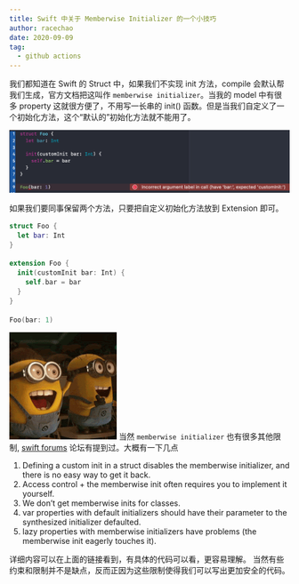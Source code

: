 ```yaml
---
title: Swift 中关于 Memberwise Initializer 的一个小技巧
author: racechao
date: 2020-09-09
tag:
  - github actions
---
```

我们都知道在 Swift 的 Struct 中，如果我们不实现 init 方法，compile 会默认帮我们生成，官方文档把这叫作 `memberwise initializer`。当我的 model 中有很多 property 这就很方便了，不用写一长串的 init() 函数。但是当我们自定义了一个初始化方法，这个“默认的”初始化方法就不能用了。

![img](/assets/img/memberwise.png)

如果我们要同事保留两个方法，只要把自定义初始化方法放到 Extension 即可。

```swift
struct Foo {
  let bar: Int
}

extension Foo {
  init(customInit bar: Int) {
    self.bar = bar
  }
}

Foo(bar: 1)
```

![img](/assets/img/yellow.gif)
当然 `memberwise initializer` 也有很多其他限制, [swift forums](https://forums.swift.org/t/state-of-the-memberwise-initializer/17168) 论坛有提到过。大概有一下几点

1. Defining a custom init in a struct disables the memberwise initializer, and there is no easy way to get it back.
2. Access control + the memberwise init often requires you to implement it yourself.
3. We don’t get memberwise inits for classes.
4. var properties with default initializers should have their parameter to the synthesized initializer defaulted.
5. lazy properties with memberwise initializers have problems (the memberwise init eagerly touches it).

详细内容可以在上面的链接看到，有具体的代码可以看，更容易理解。
当然有些约束和限制并不是缺点，反而正因为这些限制使得我们可以写出更加安全的代码。